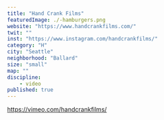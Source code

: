 ```yaml
---
title: "Hand Crank Films"
featuredImage: ./-hamburgers.png
website: "https://www.handcrankfilms.com/"
twit: ""
inst: "https://www.instagram.com/handcrankfilms/"
category: "H"
city: "Seattle"
neighborhood: "Ballard"
size: "small"
map: ""
discipline:
    - video
published: true
---
```


https://vimeo.com/handcrankfilms/
